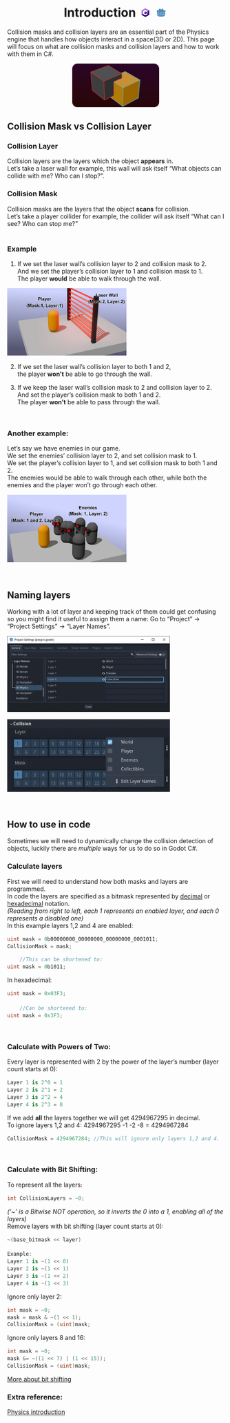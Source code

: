 <p align="center" width="100%">
    <h1 align="center"> Introduction <img id="header-img" src="assets/CsharpLogo_s.png" width="4%" style="padding: 0px 5px;"> <img id="header-img" src="assets/GodotLogo_s.png" width="4%" style="padding: 0px 5px;"></h1>
</p>

Collision masks and collision layers are an essential part of the Physics engine that handles how objects interact in a space(3D or 2D).
This page will focus on what are collision masks and collision layers and how to work with them in C#.

<p align="center" width="100%">
<img src="assets/CollisionLayersNMasksGraphic.png" width="40%">
</p>

## Collision Mask vs Collision Layer
### Collision Layer
Collision layers are the layers which the object **appears** in. <br>
Let’s take a laser wall for example, this wall will ask itself “What objects can collide with me? Who can I stop?”. <br>

### Collision Mask
Collision masks are the layers that the object **scans** for collision. <br>
Let’s take a player collider for example, the collider will ask itself “What can I see? Who can stop me?” <br>
<br>
### Example
1.  If we set the laser wall’s collision layer to 2 and collision mask to 2. <br>
And we set the player’s collision layer to 1 and collision mask to 1. <br>
The player **would** be able to walk through the wall. <br>
<p align="left" width="100%">
<img src="assets/render_pic2.png" width="55%">
</p>

2.  If we set the laser wall’s collision layer to both 1 and 2, <br>
the player **won’t** be able to go through the wall. <br>

3.  If we keep the laser wall’s collision mask to 2 and collision layer to 2. <br>
And set the player’s collision mask to both 1 and 2. <br>
The player **won’t** be able to pass through the wall. <br>
<br>

### Another example:
Let’s say we have enemies in our game. <br>
We set the enemies’ collision layer to 2, and set collision mask to 1. <br>
We set the player’s collision layer to 1, and set collision mask to both 1 and 2. <br>
The enemies would be able to walk through each other, while both the enemies and the player won’t go through each other. <br>
<p align="left" width="100%">
<img src="assets/render_pic3.png" width="55%">
</p>
<br>

## Naming layers
Working with a lot of layer and keeping track of them could get confusing so you might find it useful to assign them a name:
Go to “Project” → “Project Settings” → “Layer Names”.
<p align="left" width="100%">
<img src="assets/gd_pic1-upscaled.png" width="75%">
</p>
<p align="left" width="100%">
<img src="assets/gd_pic2-upscaled.png" width="75%">
</p>
<br>

## How to use in code <br>
Sometimes we will need to dynamically change the collision detection of objects, luckily there are *multiple* ways for us to do so in Godot C#. <br>

### Calculate layers <br>
First we will need to understand how both masks and layers are programmed. <br>
In code the layers are specified as a bitmask represented by [decimal](https://en.wikipedia.org/wiki/Decimal) or [hexadecimal](https://en.wikipedia.org/wiki/Hexadecimal) notation. <br>
*(Reading from right to left, each 1 represents an enabled layer, and each 0 represents a disabled one)* <br>
In this example layers 1,2 and 4 are enabled: <br>
```cs
uint mask = 0b00000000_00000000_00000000_0001011;
CollisionMask = mask;
```
```cs
	//This can be shortened to:
uint mask = 0b1011;
```
In hexadecimal: <br>
```cs
uint mask = 0x03F3;

	//Can be shortened to:
uint mask = 0x3F3;
```
<br>

### Calculate with Powers of Two: <br>
Every layer is represented with 2 by the power of the layer’s number (layer count starts at 0): <br>
```cs
Layer 1 is 2^0 = 1
Layer 2 is 2^1 = 2
Layer 3 is 2^2 = 4
Layer 4 is 2^3 = 8 
```
If we add **all** the layers together we will get 4294967295 in decimal. <br>
To ignore layers 1,2 and 4:  4294967295 -1 -2 -8 = 4294967284 <br>
```cs
CollisionMask = 4294967284; //This will ignore only layers 1,2 and 4.
```

<br>

### Calculate with Bit Shifting: <br>
To represent all the layers: <br>
```cs
int CollisionLayers = ~0; 
```
*(‘~’ is a Bitwise NOT operation, so it inverts the 0 into a 1, enabling all of the layers)* <br>
Remove layers with bit shifting (layer count starts at 0): <br>
```cs
~(base_bitmask << layer)

Example:
Layer 1 is ~(1 << 0)
Layer 2 is ~(1 << 1)
Layer 3 is ~(1 << 2)
Layer 4 is ~(1 << 3) 
```
Ignore only layer 2: <br>
```cs
int mask = ~0;
mask = mask & ~(1 << 1);
CollisionMask = (uint)mask; 
```
Ignore only layers 8 and 16: <br>
```cs
int mask = ~0;
mask &= ~((1 << 7) | (1 << 15));
CollisionMask = (uint)mask; 
```
[More about bit shifting](https://learn.microsoft.com/en-us/dotnet/csharp/language-reference/operators/bitwise-and-shift-operators)

### Extra reference:
[Physics introduction](https://docs.godotengine.org/en/stable/tutorials/physics/physics_introduction.html#collision-layers-and-masks)
